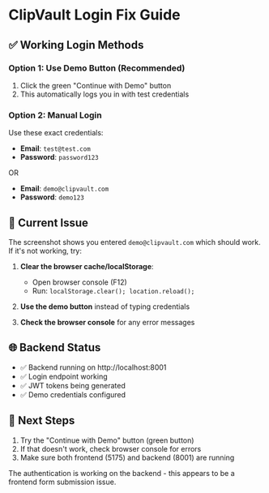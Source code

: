# ClipVault Login Fix Guide

## ✅ Working Login Methods

### Option 1: Use Demo Button (Recommended)
1. Click the green "Continue with Demo" button
2. This automatically logs you in with test credentials

### Option 2: Manual Login
Use these exact credentials:
- **Email**: `test@test.com`
- **Password**: `password123`

OR

- **Email**: `demo@clipvault.com`  
- **Password**: `demo123`

## 🔧 Current Issue
The screenshot shows you entered `demo@clipvault.com` which should work. If it's not working, try:

1. **Clear the browser cache/localStorage**:
   - Open browser console (F12)
   - Run: `localStorage.clear(); location.reload();`

2. **Use the demo button** instead of typing credentials

3. **Check the browser console** for any error messages

## 🌐 Backend Status
- ✅ Backend running on http://localhost:8001
- ✅ Login endpoint working  
- ✅ JWT tokens being generated
- ✅ Demo credentials configured

## 🚀 Next Steps
1. Try the "Continue with Demo" button (green button)
2. If that doesn't work, check browser console for errors
3. Make sure both frontend (5175) and backend (8001) are running

The authentication is working on the backend - this appears to be a frontend form submission issue.
